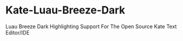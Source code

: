 # Kate-Luau-Breeze-Dark
Luau Breeze Dark Highlighting Support For The Open Source Kate Text Editor/IDE
